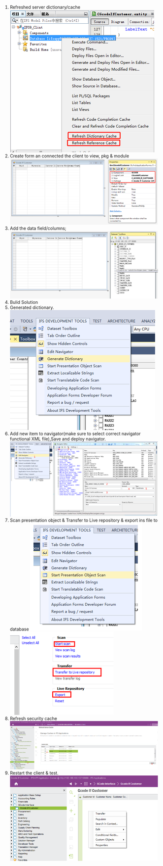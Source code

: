 1. Refreshed server dictionary/cache
![](assets/image/new_item_1.png )
20. Create form an connected the client to view, pkg & module
![](assets/image/new_item_2.png )
30. Add the data field/columns;
![](assets/image/new_item_3.png )
40. Bulid Solution
41. Generated dictionary.
![](assets/image/new_item_4.png )
42. Add new item to navigator(make sure to select correct navigator functional XML file),Save and deploy navigator.
![](assets/image/new_item_5.png )
50. Scan presentation object & Transfer to Live repository & export ins file to database
![](assets/image/new_item_6.png )
![](assets/image/huamian-1.png )
60. Refresh security cache
![](assets/image/new_item_7.png )
70. Restart the client & test.
![](assets/image/new_item_8.png )